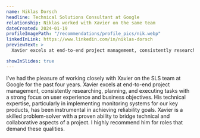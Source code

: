```yaml
---
name: Niklas Dorsch
headline: Technical Solutions Consultant at Google
relationship: Niklas worked with Xavier on the same team
dateCreated: 2024-01-19
profileImagePath: "/recommendations/profile_pics/nik.webp"
linkedInLink: https://www.linkedin.com/in/niklas-dorsch
previewText: >
  Xavier excels at end-to-end project management, consistently researching, planning, and executing tasks with a strong focus on user experience...

showInSlides: true
---
```


I've had the pleasure of working closely with Xavier on the SLS team at Google
for the past four years. Xavier excels at end-to-end project management,
consistently researching, planning, and executing tasks with a strong focus on
user experience and business objectives. His technical expertise, particularly
in implementing monitoring systems for our key products, has been instrumental
in achieving reliability goals. Xavier is a skilled problem-solver with a proven
ability to bridge technical and collaborative aspects of a project. I highly
recommend him for roles that demand these qualities. 
